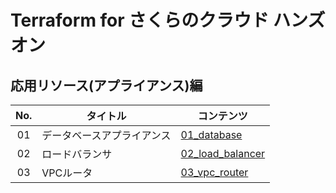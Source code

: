 # Terraform for さくらのクラウド ハンズオン

## 応用リソース(アプライアンス)編

| No.| タイトル                      | コンテンツ           |
|:---:|---------------------------|---------------------|
| 01 | データベースアプライアンス   | [01_database](01_database) |
| 02 | ロードバランサ             | [02_load_balancer](02_load_balancer) |
| 03 | VPCルータ                 | [03_vpc_router](03_vpc_router) |
